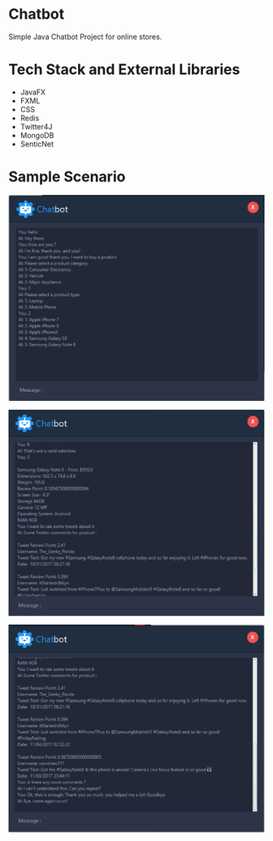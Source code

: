 # Chatbot
Simple Java Chatbot Project for online stores. 

# Tech Stack and External Libraries
- JavaFX
- FXML
- CSS
- Redis
- Twitter4J
- MongoDB
- SenticNet

# Sample Scenario

![Screenshot](screenshots/1.png)

![Screenshot](screenshots/2.png)

![Screenshot](screenshots/3.png)

